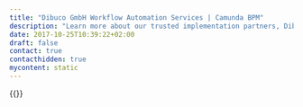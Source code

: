 ```yaml
---
title: "Dibuco GmbH Workflow Automation Services | Camunda BPM"
description: "Learn more about our trusted implementation partners, Dibuco GmbH. Camunda is the leader for workflow automation & business process management. Get your 30 day trial today. "
date: 2017-10-25T10:39:22+02:00
draft: false
contact: true
contacthidden: true
mycontent: static
---
```

{{<partner-single
company="dibuco GmbH"
type="si"
website="http://www.dibuco.de"
countrycode="DE"
city="Stuttgart"
description="<p>In order to also enhance the digital transformation at&nbsp;your company, you need perfectly tailored IT-solutions that fulfill all real life requirements in the market.<br />Together with our technology partners we work on the development of tailored software and therefore&nbsp;can provide you with best possible solutions.<br />Monolithic applications often have a central process engine that orchestrates the single parts of the application. When switching to microservices it is very important to find how a process engine can be implemented in the new environment.<br />Together with our partner Camunda, we perform migration projects for our customers to switch a&nbsp;monolithic application to microservices, integrating a BPM process engine.</p><p>You can trust in our long lasting experience and expertise in economically successful software development of the digital future &ndash; from idea to realization to operation.<br />&nbsp;</p>"
siregion="dach,emea"
level="basic"
logo="//images.ctfassets.net/vpidbgnakfvf/woPG9eDKDea4uC0oigQou/488b05d7e94b7c23bdf89a673c909e45/dibucoGmbH.png">}}